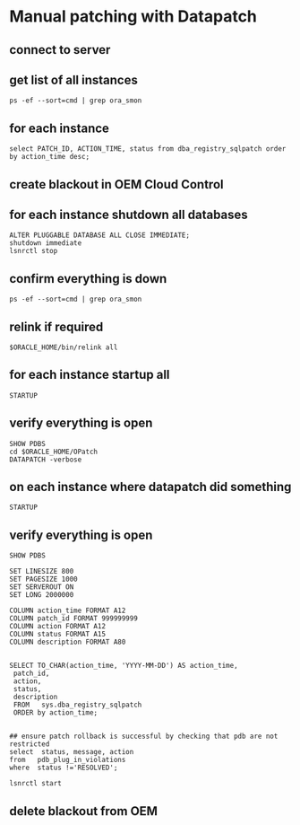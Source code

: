 # Manual patching with Datapatch

## connect to server
## get list of all instances

```
ps -ef --sort=cmd | grep ora_smon
```

## for each instance

```
select PATCH_ID, ACTION_TIME, status from dba_registry_sqlpatch order by action_time desc;
```

## create blackout in OEM Cloud Control

## for each instance shutdown all databases

```
ALTER PLUGGABLE DATABASE ALL CLOSE IMMEDIATE;
shutdown immediate
lsnrctl stop
```

## confirm everything is down

```
ps -ef --sort=cmd | grep ora_smon
```

## relink if required
```
$ORACLE_HOME/bin/relink all
```

## for each instance startup all
```
STARTUP
```

## verify everything is open
```
SHOW PDBS
cd $ORACLE_HOME/OPatch
DATAPATCH -verbose
```

## on each instance where datapatch did something
```
STARTUP
```
## verify everything is open
```
SHOW PDBS

SET LINESIZE 800
SET PAGESIZE 1000
SET SERVEROUT ON
SET LONG 2000000

COLUMN action_time FORMAT A12
COLUMN patch_id FORMAT 999999999
COLUMN action FORMAT A12 
COLUMN status FORMAT A15
COLUMN description FORMAT A80


SELECT TO_CHAR(action_time, 'YYYY-MM-DD') AS action_time,
 patch_id,
 action,
 status,
 description
 FROM   sys.dba_registry_sqlpatch
 ORDER by action_time;
 

## ensure patch rollback is successful by checking that pdb are not restricted
select  status, message, action 
from   pdb_plug_in_violations 
where  status !='RESOLVED';

lsnrctl start
```

## delete blackout from OEM

